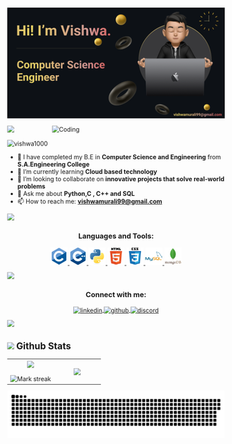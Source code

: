 ![logo](banner.png)

<!--horizontal divider(gradiant)-->
<img src="https://user-images.githubusercontent.com/73097560/115834477-dbab4500-a447-11eb-908a-139a6edaec5c.gif">

<img align="right" alt="Coding" width="400" src="https://user-images.githubusercontent.com/74038190/235224431-e8c8c12e-6826-47f1-89fb-2ddad83b3abf.gif">
<p align="left">
  <img src="https://komarev.com/ghpvc/?username=vishwa1000&label=Profile%20views&color=0e75b6&style=flat" alt="vishwa1000" />
</p>

- 🔭 I have completed my B.E in **Computer Science and Engineering** from **S.A.Engineering College**
- 🌱 I’m currently learning **Cloud based technology**
- 👯 I’m looking to collaborate on **innovative projects that solve real-world problems**
- 💬 Ask me about **Python,C , C++ and SQL**
- 📫 How to reach me: **vishwamurali99@gmail.com**

<!--horizontal divider(gradiant)-->
<img src="https://user-images.githubusercontent.com/73097560/115834477-dbab4500-a447-11eb-908a-139a6edaec5c.gif">

<h3 align="center">Languages and Tools:</h3>
<p align="center">
  <a href="https://www.cprogramming.com/" target="_blank" rel="noreferrer">
    <img src="https://raw.githubusercontent.com/devicons/devicon/master/icons/c/c-original.svg" alt="c" width="40" height="40"/> 
  </a>
  <a href="https://www.w3schools.com/cpp/" target="_blank" rel="noreferrer">
    <img src="https://raw.githubusercontent.com/devicons/devicon/master/icons/cplusplus/cplusplus-original.svg" alt="cplusplus" width="40" height="40"/> 
  </a>
  <a href="https://www.python.org" target="_blank" rel="noreferrer">
    <img src="https://raw.githubusercontent.com/devicons/devicon/master/icons/python/python-original.svg" alt="python" width="40" height="40"/> 
  </a>
  <a href="https://www.w3.org/html/" target="_blank" rel="noreferrer">
    <img src="https://raw.githubusercontent.com/devicons/devicon/master/icons/html5/html5-original-wordmark.svg" alt="html5" width="40" height="40"/> 
  </a>
  <a href="https://www.w3schools.com/css/" target="_blank" rel="noreferrer">
    <img src="https://raw.githubusercontent.com/devicons/devicon/master/icons/css3/css3-original-wordmark.svg" alt="css3" width="40" height="40"/> 
  </a>
  <a href="https://www.mysql.com/" target="_blank" rel="noreferrer">
    <img src="https://raw.githubusercontent.com/devicons/devicon/master/icons/mysql/mysql-original-wordmark.svg" alt="mysql" width="40" height="40"/> 
  </a>
  <a href="https://www.mongodb.com/" target="_blank" rel="noreferrer">
    <img src="https://raw.githubusercontent.com/devicons/devicon/master/icons/mongodb/mongodb-original-wordmark.svg" alt="mongodb" width="40" height="40"/> 
  </a>
</p>

<!--horizontal divider(gradiant)-->
<img src="https://user-images.githubusercontent.com/73097560/115834477-dbab4500-a447-11eb-908a-139a6edaec5c.gif">

<h3 align="center">Connect with me:</h3>
<p align="center">
  <a href="https://www.linkedin.com/in/vishwa-m-0486a221b" target="blank">
    <img align="center" src="https://user-images.githubusercontent.com/74038190/235294012-0a55e343-37ad-4b0f-924f-c8431d9d2483.gif" alt="linkedin" height="80" width="80" />
  </a>
  <a href="https://github.com/vishwa1000" target="blank">
    <img align="center" src="https://user-images.githubusercontent.com/74038190/212257468-1e9a91f1-b626-4baa-b15d-5c385dfa7ed2.gif" alt="github" height="60" width="60" />
  </a>
  <a href="https://discordapp.com/users/vishwa8054" target="blank">
    <img align="center" src="https://user-images.githubusercontent.com/74038190/235294015-47144047-25ab-417c-af1b-6746820a20ff.gif" alt="discord" height="80" width="80" />
  </a>
</p>

<!--horizontal divider(gradiant)-->
<img src="https://user-images.githubusercontent.com/73097560/115834477-dbab4500-a447-11eb-908a-139a6edaec5c.gif">


## <picture> <img src = "https://github.com/7oSkaaa/7oSkaaa/blob/main/Images/Statistics.gif?raw=true" width = 50px>  </picture> Github Stats
                                                                                
<table align="center">
<tr border="none">
<td width="50%" align="center">
  
  <img  align="center"  src="https://github-readme-stats.vercel.app/api?username=vishwa1000&theme=dark&show_icons=true&count_private=true" />
  <br></br>

  <img  title="🔥 Get streak stats for your profile at git.io/streak-stats" alt="Mark streak" src="https://github-readme-streak-stats.herokuapp.com/?user=vishwa1000&theme=dark&hide_border=false" /> 
</td>

<td width="50%" align="center">

  <img  align="center"  src="https://github-readme-stats.anuraghazra1.vercel.app/api/top-langs/?username=vishwa1000&theme=dark&hide_border=false&no-bg=true&no-frame=true&langs_count=10"/>
  
  </td>
</tr>
</table>

<!--snake animation-->
<picture>
  <source media="(prefers-color-scheme: dark)" srcset="https://raw.githubusercontent.com/vishwa1000/vishwa1000/output/github-snake-dark.svg" />
  <source media="(prefers-color-scheme: light)" srcset="https://raw.githubusercontent.com/vishwa1000/vishwa1000/output/github-snake.svg" />
  <img alt="github-snake" src="https://raw.githubusercontent.com/vishwa1000/vishwa1000/output/github-snake.svg" />
</picture>

